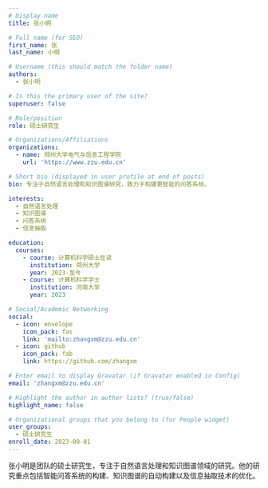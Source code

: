 ```yaml
---
# Display name
title: 张小明

# Full name (for SEO)
first_name: 张
last_name: 小明

# Username (this should match the folder name)
authors:
  - 张小明

# Is this the primary user of the site?
superuser: false

# Role/position
role: 硕士研究生

# Organizations/Affiliations
organizations:
  - name: 郑州大学电气与信息工程学院
    url: 'https://www.zzu.edu.cn'

# Short bio (displayed in user profile at end of posts)
bio: 专注于自然语言处理和知识图谱研究，致力于构建更智能的问答系统。

interests:
  - 自然语言处理
  - 知识图谱
  - 问答系统
  - 信息抽取

education:
  courses:
    - course: 计算机科学硕士在读
      institution: 郑州大学
      year: 2023-至今
    - course: 计算机科学学士
      institution: 河南大学
      year: 2023

# Social/Academic Networking
social:
  - icon: envelope
    icon_pack: fas
    link: 'mailto:zhangxm@zzu.edu.cn'
  - icon: github
    icon_pack: fab
    link: https://github.com/zhangxm

# Enter email to display Gravatar (if Gravatar enabled in Config)
email: 'zhangxm@zzu.edu.cn'

# Highlight the author in author lists? (true/false)
highlight_name: false

# Organizational groups that you belong to (for People widget)
user_groups:
  - 硕士研究生
enroll_date: 2023-09-01
---
```


张小明是团队的硕士研究生，专注于自然语言处理和知识图谱领域的研究。他的研究重点包括智能问答系统的构建、知识图谱的自动构建以及信息抽取技术的优化。 